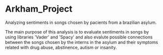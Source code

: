 # Arkham_Project
Analyzing sentiments in songs chosen by pacients from a brazilian asylum. 

The main purpose of this analysis is to evaluate sentiments in songs by using libraries 'Vader' and 'Spacy' and also evalute possible connections between the songs chosen by the interns in the asylum and their symptoms related with drug abuse, abstinence, autism or insanity. 
